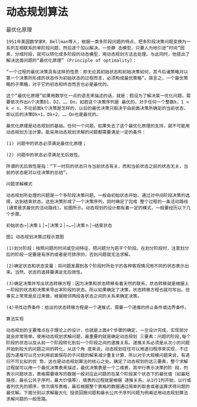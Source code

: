 # 动态规划算法

最优化原理

    1951年美国数学家R．Bellman等人，根据一类多阶段问题的特点，把多阶段决策问题变换为一系列互相联系的单阶段问题，然后逐个加以解决。一些静 态模型，只要人为地引进“时间”因素，分成时段，就可以转化成多阶段的动态模型，用动态规划方法去处理。与此同时，他提出了解决这类问题的“最优化原理” (Principle of optimality)：

    “一个过程的最优决策具有这样的性质：即无论其初始状态和初始决策如何，其今后诸策略对以第一个决策所形成的状态作为初始状态的过程而言，必须构成最优策略”。简言之，一个最优策略的子策略，对于它的初态和终态而言也必是最优的。

    这个“最优化原理”如果用数学化一点的语言来描述的话，就是：假设为了解决某一优化问题，需要依次作出n个决策D1，D2，…，Dn，如若这个决策序列是 最优的，对于任何一个整数k，1 < k < n，不论前面k个决策是怎样的，以后的最优决策只取决于由前面决策所确定的当前状态，即以后的决策Dk+1，Dk+2，…，Dn也是最优的。

    最优化原理是动态规划的基础。任何一个问题，如果失去了这个最优化原理的支持，就不可能用动态规划方法计算。能采用动态规划求解的问题都需要满足一定的条件：

    (1) 问题中的状态必须满足最优化原理；

    (2) 问题中的状态必须满足无后效性。

    所谓的无后效性是指：“下一时刻的状态只与当前状态有关，而和当前状态之前的状态无关，当前的状态是对以往决策的总结”。

    问题求解模式

    动态规划所处理的问题是一个多阶段决策问题，一般由初始状态开始，通过对中间阶段决策的选择，达到结束状态。这些决策形成了一个决策序列，同时确定了完成 整个过程的一条活动路线(通常是求最优的活动路线)。如图所示。动态规划的设计都有着一定的模式，一般要经历以下几个步骤。

    初始状态→│决策１│→│决策２│→…→│决策ｎ│→结束状态

    图1 动态规划决策过程示意图

    (1)划分阶段：按照问题的时间或空间特征，把问题分为若干个阶段。在划分阶段时，注意划分后的阶段一定要是有序的或者是可排序的，否则问题就无法求解。

    (2)确定状态和状态变量：将问题发展到各个阶段时所处于的各种客观情况用不同的状态表示出来。当然，状态的选择要满足无后效性。

    (3)确定决策并写出状态转移方程：因为决策和状态转移有着天然的联系，状态转移就是根据上一阶段的状态和决策来导出本阶段的状态。所以如果确定了决策，状态转移方程也就可写出。但事实上常常是反过来做，根据相邻两段各状态之间的关系来确定决策。

    (4)寻找边界条件：给出的状态转移方程是一个递推式，需要一个递推的终止条件或边界条件。

    算法实现

    动态规划的主要难点在于理论上的设计，也就是上面4个步骤的确定，一旦设计完成，实现部分就会非常简单。使用动态规划求解问题，最重要的就是确定动态规划 三要素：问题的阶段,每个阶段的状态以及从前一个阶段转化到后一个阶段之间的递推关系。递推关系必须是从次小的问题开始到较大的问题之间的转化，从这个角 度来说，动态规划往往可以用递归程序来实现，不过因为递推可以充分利用前面保存的子问题的解来减少重复计算，所以对于大规模问题来说，有递归不可比拟的优 势，这也是动态规划算法的核心之处。确定了动态规划的这三要素，整个求解过程就可以用一个最优决策表来描述，最优决策表是一个二维表，其中行表示决策的阶 段，列表示问题状态，表格需要填写的数据一般对应此问题的在某个阶段某个状态下的最优值（如最短路径，最长公共子序列，最大价值等），填表的过程就是根据 递推关系，从1行1列开始，以行或者列优先的顺序，依次填写表格，最后根据整个表格的数据通过简单的取舍或者运算求得问题的最优解。下面分别以求解最大化 投资回报问题和最长公共子序列问题为例阐述用动态规划算法求解问题的一般思路。
